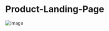 # Product-Landing-Page
![image](https://github.com/user-attachments/assets/d2a5c54a-aa26-4f95-a00a-0e4432d53483)
